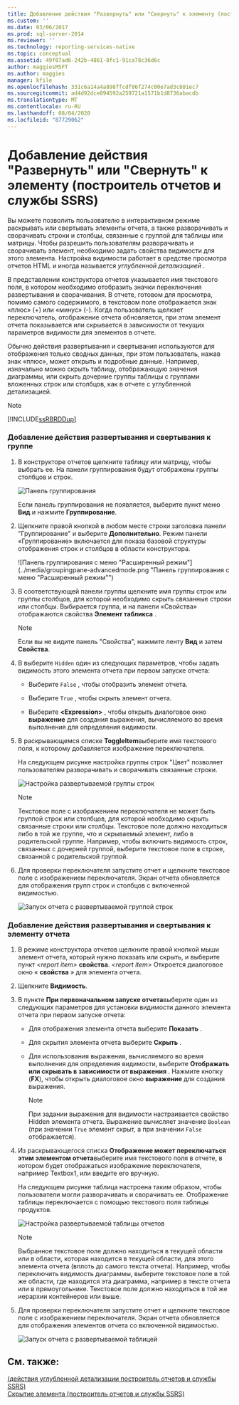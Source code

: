 ```yaml
---
title: Добавление действия "Развернуть" или "Свернуть" к элементу (построитель отчетов и службы SSRS) | Документы Майкрософт
ms.custom: ''
ms.date: 03/06/2017
ms.prod: sql-server-2014
ms.reviewer: ''
ms.technology: reporting-services-native
ms.topic: conceptual
ms.assetid: 49f07ad6-242b-4861-8fc1-91ca78c36d6c
author: maggiesMSFT
ms.author: maggies
manager: kfile
ms.openlocfilehash: 331c6a14a4a898ffcdf86f274c00e7ad3c801ec7
ms.sourcegitcommit: ad4d92dce894592a259721a1571b1d8736abacdb
ms.translationtype: MT
ms.contentlocale: ru-RU
ms.lasthandoff: 08/04/2020
ms.locfileid: "87729062"
---
```

# <a name="add-an-expand-or-collapse-action-to-an-item-report-builder-and-ssrs"></a>Добавление действия "Развернуть" или "Свернуть" к элементу (построитель отчетов и службы SSRS)
  Вы можете позволить пользователю в интерактивном режиме раскрывать или свертывать элементы отчета, а также разворачивать и сворачивать строки и столбцы, связанные с группой для таблицы или матрицы. Чтобы разрешить пользователям разворачивать и сворачивать элемент, необходимо задать свойства видимости для этого элемента. Настройка видимости работает в средстве просмотра отчетов HTML и иногда называется *углубленной детализацией* .  
  
 В представлении конструктора отчетов указывается имя текстового поля, в котором необходимо отобразить значки переключения развертывания и сворачивания. В отчете, готовом для просмотра, помимо самого содержимого, в текстовом поле отображается знак «плюс» (+) или «минус» (-). Когда пользователь щелкает переключатель, отображение отчета обновляется, при этом элемент отчета показывается или скрывается в зависимости от текущих параметров видимости для элементов в отчете.  
  
 Обычно действия развертывания и свертывания используются для отображения только сводных данных, при этом пользователь, нажав знак «плюс», может открыть и подробные данные. Например, изначально можно скрыть таблицу, отображающую значения диаграммы, или скрыть дочерние группы таблицы с группами вложенных строк или столбцов, как в отчете с углубленной детализацией.  
  
> [!NOTE]  
>  [!INCLUDE[ssRBRDDup](../../includes/ssrbrddup-md.md)]  
  
### <a name="to-add-expand-and-collapse-action-to-a-group"></a>Добавление действия развертывания и свертывания к группе  
  
1.  В конструкторе отчетов щелкните таблицу или матрицу, чтобы выбрать ее. На панели группирования будут отображены группы столбцов и строк.  
  
     ![Панель группирования](../media/groupingpane.png "Панель группировки")  
  
     Если панель группирования не появляется, выберите пункт меню **Вид** и нажмите **Группирование**.  
  
2.  Щелкните правой кнопкой в любом месте строки заголовка панели "Группирование" и выберите **Дополнительно**. Режим панели «Группирование» включается для показа базовой структуры отображения строк и столбцов в области конструктора.  
  
     ![Панель группирования с меню "Расширенный режим"](../media/groupingpane-advancedmode.png "Панель группирования с меню "Расширенный режим"")  
  
3.  В соответствующей панели группы щелкните имя группы строк или группы столбцов, для которой необходимо скрыть связанные строки или столбцы. Выбирается группа, и на панели «Свойства» отображаются свойства **Элемент табликса** .  
  
    > [!NOTE]  
    >   Если вы не видите панель "Свойства", нажмите ленту **Вид** и затем **Свойства**.  
  
4.  В выберите `Hidden` один из следующих параметров, чтобы задать видимость этого элемента отчета при первом запуске отчета:  
  
    -   Выберите `False` , чтобы отобразить элемент отчета.  
  
    -   Выберите `True` , чтобы скрыть элемент отчета.  
  
    -   Выберите **\<Expression>** , чтобы открыть диалоговое окно **выражение** для создания выражения, вычисляемого во время выполнения для определения видимости.  
  
5.  В раскрывающемся списке **ToggleItem**выберите имя текстового поля, к которому добавляется изображение переключателя.  
  
     На следующем рисунке настройка группы строк "Цвет" позволяет пользователям разворачивать и сворачивать связанные строки.  
  
     ![Настройка развертываемой группы строк](../media/expandcollapse-confighiddentoggleitemwithnumbers.png "Настройка развертываемой группы строк")  
  
    > [!NOTE]  
    >  Текстовое поле с изображением переключателя не может быть группой строк или столбцов, для которой необходимо скрыть связанные строки или столбцы. Текстовое поле должно находиться либо в той же группе, что и скрываемый элемент, либо в родительской группе. Например, чтобы включить видимость строк, связанных с дочерней группой, выберите текстовое поле в строке, связанной с родительской группой.  
  
6.  Для проверки переключателя запустите отчет и щелкните текстовое поле с изображением переключателя. Экран отчета обновляется для отображения групп строк и столбцов с включенной видимостью.  
  
     ![Запуск отчета с развертываемой группой строк](../media/expandcollapse-runreport-rowgroup.png "Запуск отчета с развертываемой группой строк")  
  
### <a name="to-add-expand-and-collapse-action-to-a-report-item"></a>Добавление действия развертывания и свертывания к элементу отчета  
  
1.  В режиме конструктора отчетов щелкните правой кнопкой мыши элемент отчета, который нужно показать или скрыть, и выберите пункт *\<report item>* **свойства**. *\<report item>* Откроется диалоговое окно « **свойства** » для элемента отчета.  
  
2.  Щелкните **Видимость**.  
  
3.  В пункте **При первоначальном запуске отчета**выберите один из следующих параметров для установки видимости данного элемента отчета при первом запуске отчета:  
  
    -   Для отображения элемента отчета выберите **Показать** .  
  
    -   Для скрытия элемента отчета выберите **Скрыть** .  
  
    -   Для использования выражения, вычисляемого во время выполнения для определения видимости, выберите **Отображать или скрывать в зависимости от выражения** . Нажмите кнопку (**FX**), чтобы открыть диалоговое окно **выражение** для создания выражения.  
  
        > [!NOTE]  
        >  При задании выражения для видимости настраивается свойство Hidden элемента отчета. Выражение вычисляет значение `Boolean` (при значении `True` элемент скрыт, а при значении `False` отображается).  
  
4.  Из раскрывающегося списка **Отображение может переключаться этим элементом отчета**выберите имя текстового поля в отчете, в котором будет отображаться изображение переключателя, например Textbox1, или введите его вручную.  
  
     На следующем рисунке таблица настроена таким образом, чтобы пользователи могли разворачивать и сворачивать ее. Отображение таблицы переключается с помощью текстового поля таблицы продуктов.  
  
     ![Настройка развертываемой таблицы отчетов](../media/expandcollapse-reporttable.png "Настройка развертываемой таблицы отчетов")  
  
    > [!NOTE]  
    >  Выбранное текстовое поле должно находиться в текущей области или в области, которая находится в текущей области, для этого элемента отчета (вплоть до самого текста отчета). Например, чтобы переключить видимость диаграммы, выберите текстовое поле в той же области, где находится эта диаграмма, например в тексте отчета или в прямоугольнике. Текстовое поле должно находиться в той же иерархии контейнеров или выше.  
  
5.  Для проверки переключателя запустите отчет и щелкните текстовое поле с изображением переключателя. Экран отчета обновляется для отображения элементов отчета со включенной видимостью.  
  
     ![Запуск отчета с развертываемой таблицей](../media/expandcollapse-runreport-reporttable.png "Запуск отчета с развертываемой таблицей")  
  
## <a name="see-also"></a>См. также:  
 [&#40;действия углубленной детализации построитель отчетов и службы SSRS&#41;](drilldown-action-report-builder-and-ssrs.md)   
 [Скрытие элемента (построитель отчетов и службы SSRS)](../report-builder/hide-an-item-report-builder-and-ssrs.md)  
  
  
